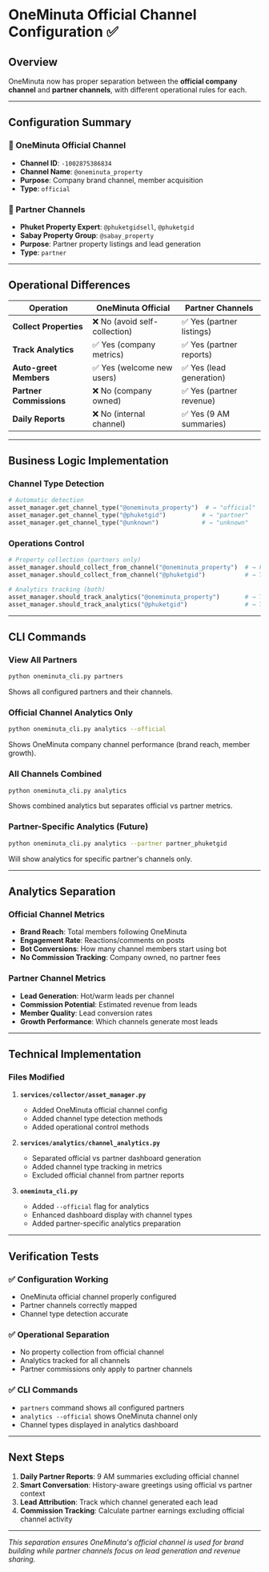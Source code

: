 # OneMinuta Official Channel Configuration ✅

## Overview

OneMinuta now has proper separation between the **official company channel** and **partner channels**, with different operational rules for each.

---

## Configuration Summary

### 🏢 OneMinuta Official Channel
- **Channel ID**: `-1002875386834`
- **Channel Name**: `@oneminuta_property` 
- **Purpose**: Company brand channel, member acquisition
- **Type**: `official`

### 🤝 Partner Channels
- **Phuket Property Expert**: `@phuketgidsell`, `@phuketgid`
- **Sabay Property Group**: `@sabay_property`
- **Purpose**: Partner property listings and lead generation
- **Type**: `partner`

---

## Operational Differences

| Operation | OneMinuta Official | Partner Channels |
|-----------|-------------------|------------------|
| **Collect Properties** | ❌ No (avoid self-collection) | ✅ Yes (partner listings) |
| **Track Analytics** | ✅ Yes (company metrics) | ✅ Yes (partner reports) |
| **Auto-greet Members** | ✅ Yes (welcome new users) | ✅ Yes (lead generation) |
| **Partner Commissions** | ❌ No (company owned) | ✅ Yes (partner revenue) |
| **Daily Reports** | ❌ No (internal channel) | ✅ Yes (9 AM summaries) |

---

## Business Logic Implementation

### Channel Type Detection
```python
# Automatic detection
asset_manager.get_channel_type("@oneminuta_property")  # → "official"
asset_manager.get_channel_type("@phuketgid")          # → "partner"
asset_manager.get_channel_type("@unknown")            # → "unknown"
```

### Operations Control
```python
# Property collection (partners only)
asset_manager.should_collect_from_channel("@oneminuta_property")  # → False
asset_manager.should_collect_from_channel("@phuketgid")           # → True

# Analytics tracking (both)
asset_manager.should_track_analytics("@oneminuta_property")       # → True
asset_manager.should_track_analytics("@phuketgid")                # → True
```

---

## CLI Commands

### View All Partners
```bash
python oneminuta_cli.py partners
```
Shows all configured partners and their channels.

### Official Channel Analytics Only
```bash
python oneminuta_cli.py analytics --official
```
Shows OneMinuta company channel performance (brand reach, member growth).

### All Channels Combined
```bash
python oneminuta_cli.py analytics
```
Shows combined analytics but separates official vs partner metrics.

### Partner-Specific Analytics (Future)
```bash
python oneminuta_cli.py analytics --partner partner_phuketgid
```
Will show analytics for specific partner's channels only.

---

## Analytics Separation

### Official Channel Metrics
- **Brand Reach**: Total members following OneMinuta
- **Engagement Rate**: Reactions/comments on posts
- **Bot Conversions**: How many channel members start using bot
- **No Commission Tracking**: Company owned, no partner fees

### Partner Channel Metrics  
- **Lead Generation**: Hot/warm leads per channel
- **Commission Potential**: Estimated revenue from leads
- **Member Quality**: Lead conversion rates
- **Growth Performance**: Which channels generate most leads

---

## Technical Implementation

### Files Modified
1. **`services/collector/asset_manager.py`**
   - Added OneMinuta official channel config
   - Added channel type detection methods
   - Added operational control methods

2. **`services/analytics/channel_analytics.py`**
   - Separated official vs partner dashboard generation
   - Added channel type tracking in metrics
   - Excluded official channel from partner reports

3. **`oneminuta_cli.py`**
   - Added `--official` flag for analytics
   - Enhanced dashboard display with channel types
   - Added partner-specific analytics preparation

---

## Verification Tests

### ✅ Configuration Working
- OneMinuta official channel properly configured
- Partner channels correctly mapped
- Channel type detection accurate

### ✅ Operational Separation
- No property collection from official channel  
- Analytics tracked for all channels
- Partner commissions only apply to partner channels

### ✅ CLI Commands
- `partners` command shows all configured partners
- `analytics --official` shows OneMinuta channel only
- Channel types displayed in analytics dashboard

---

## Next Steps

1. **Daily Partner Reports**: 9 AM summaries excluding official channel
2. **Smart Conversation**: History-aware greetings using official vs partner context
3. **Lead Attribution**: Track which channel generated each lead
4. **Commission Tracking**: Calculate partner earnings excluding official channel activity

---

*This separation ensures OneMinuta's official channel is used for brand building while partner channels focus on lead generation and revenue sharing.*